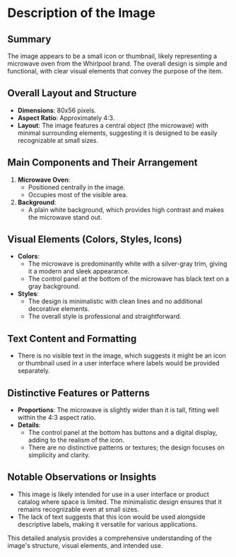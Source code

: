 # Description of the Image

## Summary
The image appears to be a small icon or thumbnail, likely representing a microwave oven from the Whirlpool brand. The overall design is simple and functional, with clear visual elements that convey the purpose of the item.

## Overall Layout and Structure
- **Dimensions**: 80x56 pixels.
- **Aspect Ratio**: Approximately 4:3.
- **Layout**: The image features a central object (the microwave) with minimal surrounding elements, suggesting it is designed to be easily recognizable at small sizes.

## Main Components and Their Arrangement
1. **Microwave Oven**:
   - Positioned centrally in the image.
   - Occupies most of the visible area.
2. **Background**:
   - A plain white background, which provides high contrast and makes the microwave stand out.

## Visual Elements (Colors, Styles, Icons)
- **Colors**:
  - The microwave is predominantly white with a silver-gray trim, giving it a modern and sleek appearance.
  - The control panel at the bottom of the microwave has black text on a gray background.
- **Styles**:
  - The design is minimalistic with clean lines and no additional decorative elements.
  - The overall style is professional and straightforward.

## Text Content and Formatting
- There is no visible text in the image, which suggests it might be an icon or thumbnail used in a user interface where labels would be provided separately.

## Distinctive Features or Patterns
- **Proportions**: The microwave is slightly wider than it is tall, fitting well within the 4:3 aspect ratio.
- **Details**:
  - The control panel at the bottom has buttons and a digital display, adding to the realism of the icon.
  - There are no distinctive patterns or textures; the design focuses on simplicity and clarity.

## Notable Observations or Insights
- This image is likely intended for use in a user interface or product catalog where space is limited. The minimalistic design ensures that it remains recognizable even at small sizes.
- The lack of text suggests that this icon would be used alongside descriptive labels, making it versatile for various applications.

This detailed analysis provides a comprehensive understanding of the image's structure, visual elements, and intended use.